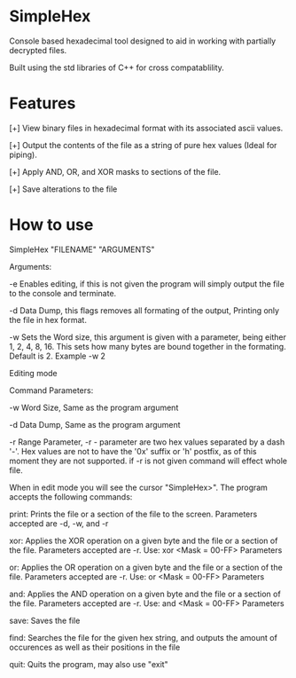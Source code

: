 # SimpleHex
Console based hexadecimal tool designed to aid in working with partially decrypted files.

Built using the std libraries of C++ for cross compatablility.

# Features
[+] View binary files in hexadecimal format with its associated ascii values.

[+] Output the contents of the file as a string of pure hex values (Ideal for piping).

[+] Apply AND, OR, and XOR masks to sections of the file.

[+] Save alterations to the file

# How to use

SimpleHex "FILENAME" "ARGUMENTS"

Arguments:

-e Enables editing, if this is not given the program will simply output the file to the console and terminate.

-d Data Dump, this flags removes all formating of the output, Printing only the file in hex format.

-w Sets the Word size, this argument is given with a parameter, being either 1, 2, 4, 8, 16. This sets how many bytes are bound together in the formating. Default is 2. Example -w 2

Editing mode

Command Parameters:

-w Word Size, Same as the program argument

-d Data Dump, Same as the program argument

-r Range Parameter, -r <HEXVALUE>-<HEXVALUE> parameter are two hex values separated by a dash '-'. Hex values are not to have the '0x' suffix or 'h' postfix, as of this moment they are not supported. if -r is not given command will effect whole file.

When in edit mode you will see the cursor "SimpleHex>". The program accepts the following commands:

print: Prints the file or a section of the file to the screen. Parameters accepted are -d, -w, and -r

xor:   Applies the XOR operation on a given byte and the file or a section of the file. Parameters accepted are -r. Use: xor <Mask = 00-FF> Parameters
  
or:    Applies the OR operation on a given byte and the file or a section of the file. Parameters accepted are -r. Use: or <Mask = 00-FF> Parameters
  
and:   Applies the AND operation on a given byte and the file or a section of the file. Parameters accepted are -r. Use: and <Mask = 00-FF> Parameters

save:  Saves the file

find:  Searches the file for the given hex string, and outputs the amount of occurences as well as their positions in the file

quit:  Quits the program, may also use "exit"
  
  


